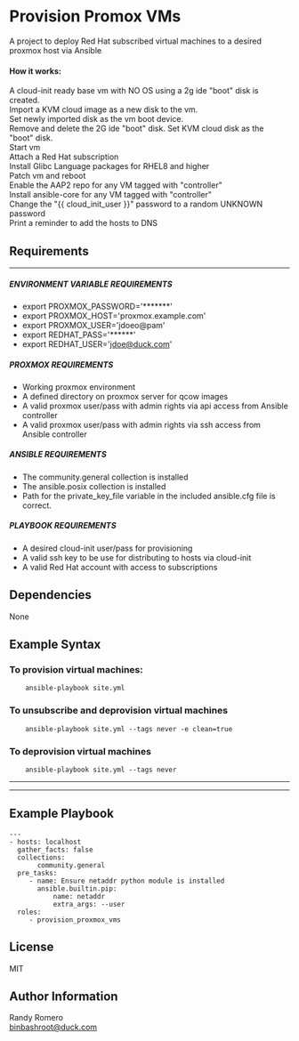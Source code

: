 Provision Promox VMs
=========

A project to deploy Red Hat subscribed virtual machines to a desired proxmox host via Ansible  
#### **How it works:**
A cloud-init ready base vm with NO OS using a 2g ide "boot" disk is created.  
Import a KVM cloud image as a new disk to the vm.  
Set newly imported disk as the vm boot device.  
Remove and delete the 2G ide "boot" disk.
Set KVM cloud disk as the "boot" disk.  
Start vm  
Attach a Red Hat subscription  
Install Glibc Language packages for RHEL8 and higher  
Patch vm and reboot  
Enable the AAP2 repo for any VM tagged with "controller"  
Install ansible-core for any VM tagged with "controller"  
Change the "{{ cloud_init_user }}" password to a random UNKNOWN password   
Print a reminder to add the hosts to DNS  

Requirements
------------
---
##### ENVIRONMENT VARIABLE REQUIREMENTS
- export PROXMOX_PASSWORD='*******'
- export PROXMOX_HOST='proxmox.example.com'
- export PROXMOX_USER='jdoeo@pam'
- export REDHAT_PASS='******'
- export REDHAT_USER='jdoe@duck.com'  

##### PROXMOX REQUIREMENTS
- Working proxmox environment
- A defined directory on proxmox server for qcow images 
- A valid proxmox user/pass with admin rights via api access from Ansible controller
- A valid proxmox user/pass with admin rights via ssh access from Ansible controller

##### ANSIBLE REQUIREMENTS
- The community.general collection is installed
- The ansible.posix collection is installed
- Path for the private_key_file variable in the included ansible.cfg file is correct. 
##### PLAYBOOK REQUIREMENTS
- A desired cloud-init user/pass for provisioning
- A valid ssh key to be use for distributing to hosts via cloud-init
- A valid Red Hat account with access to subscriptions

Dependencies
------------

None

Example Syntax 
----------------
### To provision virtual machines:

```
    ansible-playbook site.yml
```
### To unsubscribe and deprovision virtual machines
```
    ansible-playbook site.yml --tags never -e clean=true
```
### To deprovision virtual machines 
```
    ansible-playbook site.yml --tags never 
```
---
---
Example Playbook 
----------------

```
---
- hosts: localhost
  gather_facts: false
  collections:
       community.general
  pre_tasks:
     - name: Ensure netaddr python module is installed
       ansible.builtin.pip:
           name: netaddr
           extra_args: --user 
  roles:
     - provision_proxmox_vms
```

License
-------

MIT

Author Information
------------------

Randy Romero  
binbashroot@duck.com


